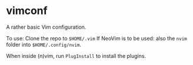 # vimconf

A rather basic Vim configuration.

To use: Clone the repo to `$HOME/.vim`
If NeoVim is to be used: also the `nvim` folder into `$HOME/.config/nvim`.

When inside (n)vim, run `PlugInstall` to install the plugins.

